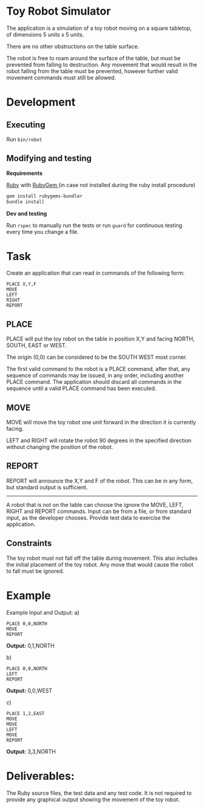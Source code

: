 
 Toy Robot Simulator
=============================

The application is a simulation of a toy robot moving on a square tabletop, of dimensions 5 units x 5 units.

There are no other obstructions on the table surface.

The robot is free to roam around the surface of the table, but must be prevented from falling to destruction. Any movement that would result in the robot falling from the table must be prevented, however further valid movement commands must still be allowed.

# Development

## Executing

Run `bin/robot`

## Modifying and testing

**Requirements**

 [Ruby](https://www.ruby-lang.org/en/installation/) with
 [RubyGem ](https://rubygems.org/pages/download) (in case not installed during the ruby install procedure)

```sh
gem install rubygems-bundler
bundle install
```

**Dev and testing**

Run `rspec` to manually run the tests or run `guard` for continuous testing every time you change a file.


# Task

Create an application that can read in commands of the following form:
```
PLACE X,Y,F
MOVE
LEFT
RIGHT
REPORT
```

## PLACE

PLACE will put the toy robot on the table in position X,Y and facing NORTH, SOUTH, EAST or WEST.

The origin (0,0) can be considered to be the SOUTH WEST most corner.

The first valid command to the robot is a PLACE command, after that, any sequence of commands may be issued, in any order, including another PLACE command. The application should discard all commands in the sequence until a valid PLACE command has been executed.

## MOVE

MOVE will move the toy robot one unit forward in the direction it is currently facing.

LEFT and RIGHT will rotate the robot 90 degrees in the specified direction without changing the position of the robot.

## REPORT

REPORT will announce the X,Y and F of the robot. This can be in any form, but standard output is sufficient.

_________________________________

A robot that is not on the table can choose the ignore the MOVE, LEFT, RIGHT and REPORT commands.
Input can be from a file, or from standard input, as the developer chooses.
Provide test data to exercise the application.


## Constraints

The toy robot must not fall off the table during movement. This also includes the initial placement of the toy robot.
Any move that would cause the robot to fall must be ignored.

# Example

Example Input and Output:
a)
```
PLACE 0,0,NORTH
MOVE
REPORT
```
**Output:** 0,1,NORTH

b)
```
PLACE 0,0,NORTH
LEFT
REPORT
```
**Output:** 0,0,WEST

c)
```
PLACE 1,2,EAST
MOVE
MOVE
LEFT
MOVE
REPORT
```
**Output:** 3,3,NORTH


# Deliverables:

The Ruby source files, the test data and any test code.
It is not required to provide any graphical output showing the movement of the toy robot.
